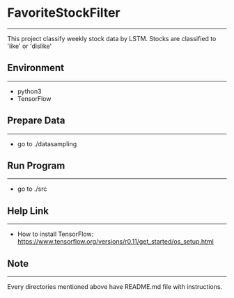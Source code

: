 # FavoriteStockFilter
------------------------------
This project classify weekly stock data by LSTM. Stocks are classified to 'like' or 'dislike'

## Environment
------------------------------
- python3
- TensorFlow

## Prepare Data
------------------------------
- go to ./datasampling

## Run Program
------------------------------
- go to ./src

## Help Link
------------------------------
- How to install TensorFlow: https://www.tensorflow.org/versions/r0.11/get_started/os_setup.html

## Note
------------------------------
Every directories mentioned above have README.md file with instructions.
